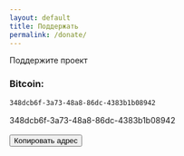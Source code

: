 ```yaml
---
layout: default
title: Поддержать
permalink: /donate/
---
```

<p>Поддержите проект</p>

### Bitcoin:

```html
348dcb6f-3a73-48a8-86dc-4383b1b08942
```
<div id="code">348dcb6f-3a73-48a8-86dc-4383b1b08942</div>

<br>
<button class="glo" id="copy">Копировать адрес</button>
